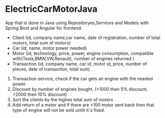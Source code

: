 # ElectricCarMotorJava
App that is done in Java using Repositoryes,Services and Models with Spring Boot and Angular for frontend.
 - Client (id, company name,car name, date of registration, number of total motors, total sum of motors)
 - Car (id, name, motor power needed)
 - Motor (id, technology, price, power, engine consumption, compatible with(Tesla,BMW,VW,Renault), number of engines returned )
 - Transaction (id, company name, car id, motor id, price, number of pieces, date of transaction, total sum)

1. Transaction service, check if the car gets an engine with the needed power.
2. Discount by number of engines bought, (>1000 then 5% discount, >2000 then 10% discount)
3. Sort the clients by the highes total sum of motors
4. Add return of a motor and if there are >100 motor sent back then that type of engine will not be sold untill it`s fixed.
